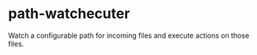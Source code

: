 # path-watchecuter
Watch a configurable path for incoming files and execute actions on those files.
